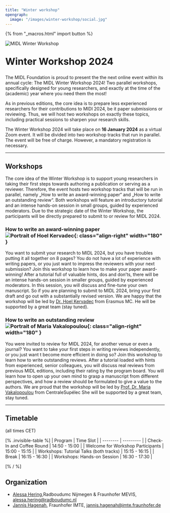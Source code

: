 ```yaml
---
title: "Winter workshop"
opengraph:
  image: "/images/winter-workshop/social.jpg"
---
```


{% from "_macros.html" import button %}


![MIDL Winter Workshop](/images/winter-workshop/background_cropped.jpg)


<h1 style="font-size: 30px; margin-top: 30px; margin-bottom: 24px">Winter Workshop 2024</h1>

The MIDL Foundation is proud to present the the next online event within its annual cycle: The MIDL Winter Workshop 2024! Two parallel workshops, specifically designed for young researchers, and exactly at the time of the (academic) year where you need them the most!

As in previous editions, the core idea is to prepare less experienced researchers for their contributions to MIDl 2024, be it paper submissions or reviewing. Thus, we will host two workshops on exactly these topics, including practical sessions to sharpen your research skills.

The Winter Workshop 2024 will take place on **16 January 2024** as a virtual Zoom event. It will be divided into two workshop tracks that run in parallel. The event will be free of charge. However, a mandatory registration is necessary.

---

## Workshops

The core idea of the Winter Workshop is to support young researchers in taking their first steps towards authoring a publication or serving as a reviewer. Therefore, the event hosts two workshop tracks that will be run in parallel, namely „How to write an award-winning paper“ and „How to write an outstanding review“. Both workshops will feature an introductory tutorial and an intense hands-on session in small groups, guided by experienced moderators. Due to the strategic date of the Winter Workshop, the participants will be directly prepared to submit to or review for MIDL 2024.

### How to write an award-winning paper ![Portrait of Hoel Kervadec](/images/winter-workshop/pic_hoel.jpg){: class="align-right" width="180" }

You want to submit your research to MIDL 2024, but you have troubles putting it all together on 8 pages? You do not have a lot of experience with writing papers, or you just want to impress the reviewers with your next submission? Join this workshop to learn how to make your paper award-winning!
After a tutorial full of valuable hints, dos and don’ts, there will be an intense hands-on session in smaller groups, guided by experienced moderators. In this session, you will discuss and fine-tune your own manuscript. So if you are planning to submit to MIDL 2024, bring your first draft and go out with a substantially revised version.
We are happy that the workshop will be led by [Dr. Hoel Kervadec](https://hoel.kervadec.science) from Erasmus MC. He will be supported by a great team (stay tuned).


### How to write an outstanding review ![Portrait of Maria Vakalopoulou](/images/winter-workshop/pic_maria.jpg){: class="align-right" width="180" }

You were invited to review for MIDL 2024, for another venue or even a journal? You want to take your first steps in writing reviews independently, or you just want t become more efficient in doing so? Join this workshop to learn how to write outstanding reviews.
After a tutorial loaded with hints from experienced, senior colleagues, you will discuss real reviews from previous MIDL editions, including their rating by the program board. You will learn how to open up your own mind to grasp a manuscript from different perspectives, and how a review should be formulated to give a value to the authors.
We are proud that the workshop will be led by [Prof. Dr. Maria Vakalopoulou](https://www.centralesupelec.fr/en/msc-artificial-intelligence-faculty) from CentraleSupélec She will be supported by a great team, stay tuned.

---

## Timetable

(all times CET)

[% .invisible-table %]
| Program                                              | Time Slot         |
| --------                                             | ---------         |
| Check-In and Coffee Round                            | 14:50 - 15:00     |
| Welcome for Workshop Participants                    | 15:00 - 15:15     |
| Workshops: Tutorial Talks (both tracks)              | 15:15 - 16:15     |
| Break                                                | 16:15 - 16:30     |
| Workshops: Hands-on Session                          | 16:30 - 17:30     |

[% / %]

## Organization

* [Alessa Hering](https://www.diagnijmegen.nl/people/alessa-hering/),Radboudumc Nijmegen & Fraunhofer MEVIS, <alessa.hering@radboudumc.nl>
* [Jannis Hagenah](https://j-hagenah.github.io), Fraunhofer IMTE, <jannis.hagenah@imte.fraunhofer.de>




